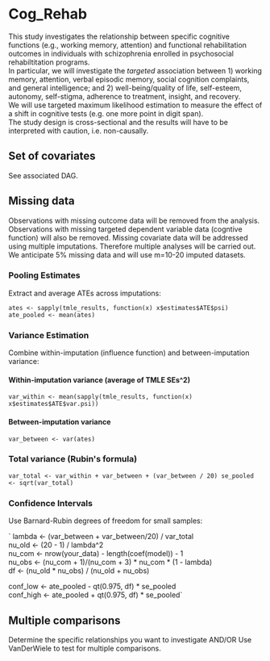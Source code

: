# Cog_Rehab

This study investigates the relationship between specific cognitive functions (e.g., working memory, attention) and functional rehabilitation outcomes in individuals with schizophrenia enrolled in psychosocial rehabiltitation programs.  
In particular, we will investigate the _targeted_ association between 1) working memory, attention, verbal episodic memory, social cognition complaints, and general intelligence; and 2) well-being/quality of life, self-esteem, autonomy, self-stigma, adherence to treatment, insight, and recovery.  
We will use targeted maximum likelihood estimation to measure the effect of a shift in cognitive tests (e.g. one more point in digit span).  
The study design is cross-sectional and the results will have to be interpreted with caution, i.e. non-causally.

## Set of covariates
See associated DAG. 

## Missing data
Observations with missing outcome data will be removed from the analysis.
Observations with missing targeted dependent variable data (cogntive function) will also be removed. 
Missing covariate data will be addressed using multiple imputations. Therefore multiple analyses will be carried out. We anticipate 5% missing data and will use m=10-20 imputed datasets.

### Pooling Estimates
Extract and average ATEs across imputations:

`
ates <- sapply(tmle_results, function(x) x$estimates$ATE$psi)  
ate_pooled <- mean(ates)
`

### Variance Estimation
Combine within-imputation (influence function) and between-imputation variance:

#### Within-imputation variance (average of TMLE SEs^2)
`var_within <- mean(sapply(tmle_results, function(x) x$estimates$ATE$var.psi))`

#### Between-imputation variance
`var_between <- var(ates)`

### Total variance (Rubin's formula)
`var_total <- var_within + var_between + (var_between / 20)
se_pooled <- sqrt(var_total)`

### Confidence Intervals
Use Barnard-Rubin degrees of freedom for small samples:

`
lambda <- (var_between + var_between/20) / var_total  
nu_old <- (20 - 1) / lambda^2  
nu_com <- nrow(your_data) - length(coef(model)) - 1  
nu_obs <- (nu_com + 1)/(nu_com + 3) * nu_com * (1 - lambda)  
df <- (nu_old * nu_obs) / (nu_old + nu_obs)  

conf_low <- ate_pooled - qt(0.975, df) * se_pooled  
conf_high <- ate_pooled + qt(0.975, df) * se_pooled`

## Multiple comparisons
Determine the specific relationships you want to investigate AND/OR Use VanDerWiele to test for multiple comparisons.
